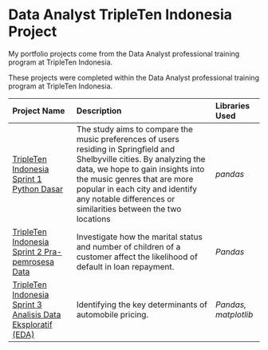 # Data Analyst TripleTen Indonesia Project
My portfolio projects come from the Data Analyst professional training program at TripleTen Indonesia.

These projects were completed within the Data Analyst professional training program at TripleTen Indonesia.

| Project Name          | Description            | Libraries Used              |
| :-------------------- | :--------------------- |:--------------------------- |
| [TripleTen Indonesia Sprint 1 Python Dasar](https://github.com/Anwar12234/TripleTen-Indonesia-Data-Analyst-/tree/main/TripleTen%20Indonesia%20Sprint%201%20Python%20Dasar) | The study aims to compare the music preferences of users residing in Springfield and Shelbyville cities. By analyzing the data, we hope to gain insights into the music genres that are more popular in each city and identify any notable differences or similarities between the two locations | *pandas* |
| [TripleTen Indonesia Sprint 2 Pra-pemrosesa Data](https://github.com/Anwar12234/TripleTen-Indonesia-Data-Analyst-/tree/main/TripleTen%20Indonesia%20Sprint%202%20Pra-pemrosesan%20Data) | Investigate how the marital status and number of children of a customer affect the likelihood of default in loan repayment. | *Pandas* | 
| [TripleTen Indonesia Sprint 3 Analisis Data Eksploratif (EDA)](https://github.com/Anwar12234/TripleTen-Indonesia-Data-Analyst-/tree/main/TripleTen%20Indonesia%20Sprint%203%20Analisis%20Data%20Eksploratif%20(EDA)) | Identifying the key determinants of automobile pricing. | *Pandas, matplotlib* |
